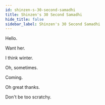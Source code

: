 ```yaml
---
id: shinzen-s-30-second-samadhi
title: Shinzen's 30 Second Samadhi
hide_title: false
sidebar_label: Shinzen's 30 Second Samadhi
---
```

Hello.

Want her.

I think winter.

Oh, sometimes.



Coming.







Oh great thanks.



Don't be too scratchy.



